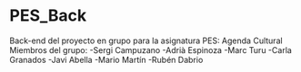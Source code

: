 # PES_Back
Back-end del proyecto en grupo para la asignatura PES: Agenda Cultural  Miembros del grupo: -Sergi Campuzano -Adrià Espinoza -Marc Turu -Carla Granados -Javi Abella -Mario Martín -Rubén Dabrio
